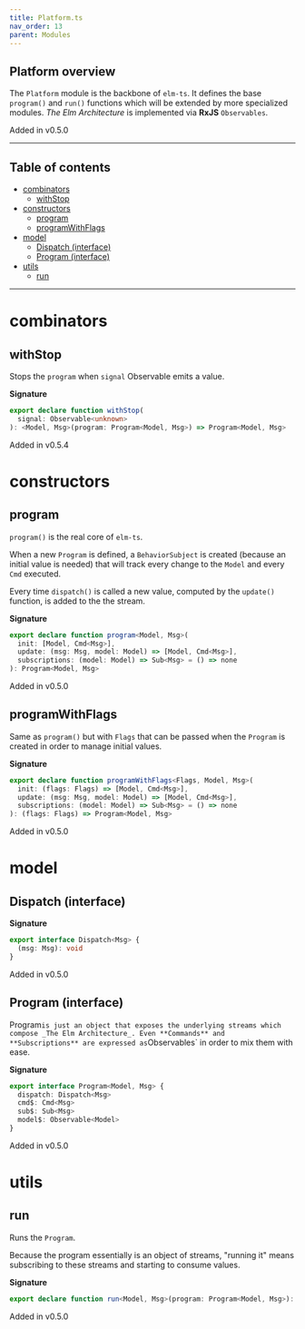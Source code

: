 ```yaml
---
title: Platform.ts
nav_order: 13
parent: Modules
---
```


## Platform overview

The `Platform` module is the backbone of `elm-ts`.
It defines the base `program()` and `run()` functions which will be extended by more specialized modules.
_The Elm Architecture_ is implemented via **RxJS** `Observables`.

Added in v0.5.0

---

<h2 class="text-delta">Table of contents</h2>

- [combinators](#combinators)
  - [withStop](#withstop)
- [constructors](#constructors)
  - [program](#program)
  - [programWithFlags](#programwithflags)
- [model](#model)
  - [Dispatch (interface)](#dispatch-interface)
  - [Program (interface)](#program-interface)
- [utils](#utils)
  - [run](#run)

---

# combinators

## withStop

Stops the `program` when `signal` Observable emits a value.

**Signature**

```ts
export declare function withStop(
  signal: Observable<unknown>
): <Model, Msg>(program: Program<Model, Msg>) => Program<Model, Msg>
```

Added in v0.5.4

# constructors

## program

`program()` is the real core of `elm-ts`.

When a new `Program` is defined, a `BehaviorSubject` is created (because an initial value is needed) that will track every change to the `Model` and every `Cmd` executed.

Every time `dispatch()` is called a new value, computed by the `update()` function, is added to the the stream.

**Signature**

```ts
export declare function program<Model, Msg>(
  init: [Model, Cmd<Msg>],
  update: (msg: Msg, model: Model) => [Model, Cmd<Msg>],
  subscriptions: (model: Model) => Sub<Msg> = () => none
): Program<Model, Msg>
```

Added in v0.5.0

## programWithFlags

Same as `program()` but with `Flags` that can be passed when the `Program` is created in order to manage initial values.

**Signature**

```ts
export declare function programWithFlags<Flags, Model, Msg>(
  init: (flags: Flags) => [Model, Cmd<Msg>],
  update: (msg: Msg, model: Model) => [Model, Cmd<Msg>],
  subscriptions: (model: Model) => Sub<Msg> = () => none
): (flags: Flags) => Program<Model, Msg>
```

Added in v0.5.0

# model

## Dispatch (interface)

**Signature**

```ts
export interface Dispatch<Msg> {
  (msg: Msg): void
}
```

Added in v0.5.0

## Program (interface)

Program`is just an object that exposes the underlying streams which compose _The Elm Architecture_. Even **Commands** and **Subscriptions** are expressed as`Observables` in order to mix them with ease.

**Signature**

```ts
export interface Program<Model, Msg> {
  dispatch: Dispatch<Msg>
  cmd$: Cmd<Msg>
  sub$: Sub<Msg>
  model$: Observable<Model>
}
```

Added in v0.5.0

# utils

## run

Runs the `Program`.

Because the program essentially is an object of streams, "running it" means subscribing to these streams and starting to consume values.

**Signature**

```ts
export declare function run<Model, Msg>(program: Program<Model, Msg>): Observable<Model>
```

Added in v0.5.0
